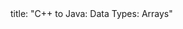 <frontmatter>
title: "C++ to Java: Data Types: Arrays"
</frontmatter>

<include src="navbar.md" boilerplate />

<include src="unit-inPage-asFlat.md" boilerplate />